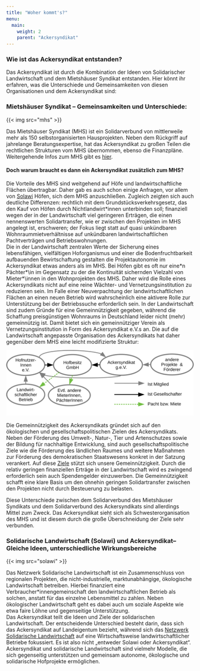 ```yaml
---
title: "Woher kommt's?"
menu:
  main:
    weight: 2
    parent: "Ackersyndikat"
---
```


### Wie ist das Ackersyndikat entstanden?

Das Ackersyndikat ist durch die Kombination der Ideen von Solidarischer Landwirtschaft und dem Mietshäuser Syndikat entstanden. Hier könnt ihr erfahren, was die Unterschiede und Gemeinsamkeiten von diesen Organisationen und dem Ackersyndikat sind:

### Mietshäuser Syndikat – Gemeinsamkeiten und Unterschiede:

{{< img src="mhs" >}}

Das Mietshäuser Syndikat (MHS) ist ein Solidarverbund von mittlerweile mehr als 150 selbstorganisierten Hausprojekten. Neben dem Rückgriff auf jahrelange Beratungsexpertise, hat das Ackersyndikat zu großen Teilen die rechtlichen Strukturen vom MHS übernommen, ebenso die Finanzpläne. Weitergehende Infos zum MHS gibt es [hier](https://syndikat.org).

#### Doch warum braucht es dann ein Ackersyndikat zusätzlich zum MHS?

Die Vorteile des MHS sind weitgehend auf Höfe und landwirtschaftliche Flächen übertragbar. Daher gab es auch schon einige Anfragen, vor allem von [Solawi](#solawi) Höfen, sich dem MHS anzuschließen. Zugleich zeigten sich auch deutliche Differenzen: rechtlich mit dem Grundstücksverkehrsgesetz, das den Kauf von Höfen durch Nichtlandwirt\*innen unterbinden soll; finanziell wegen der in der Landwirtschaft viel geringeren Erträgen, die einen nennenswerten Solidartransfer, wie er zwischen den Projekten im MHS angelegt ist, erschweren; der Fokus liegt statt auf quasi unkündbaren Wohnraummietverhältnisse auf unkündbaren landwirtschaftlichen Pachtverträgen und Betriebswohnungen.  
Die in der Landwirtschaft zentralen Werte der Sicherung eines lebensfähigen, vielfältigen Hoforganismus und einer die Bodenfruchtbarkeit aufbauenden Bewirtschaftung gestalten die Projektautonomie im Ackersyndikat etwas anders als im MHS. Bei Höfen gibt es oft nur eine\*n Pächter*\in im Gegensatz zu der die Kontinuität sichernden Vielzahl von Mieter*\innen in den Wohnprojekten des MHS. Daher wird die Rolle eines Ackersyndikats nicht auf eine reine Wächter- und Vernetzungsinstitution zu reduzieren sein. Im Falle einer Neuverpachtung der landwirtschaftlichen Flächen an einen neuen Betrieb wird wahrscheinlich eine aktivere Rolle zur Unterstützung bei der Betriebssuche erforderlich sein. In der Landwirtschaft sind zudem Gründe für eine Gemeinnützigkeit gegeben, während die Schaffung preisgünstigen Wohnraums in Deutschland leider nicht (mehr) gemeinnützig ist. Damit bietet sich ein gemeinnütziger Verein als Vernetzungsinstitution in Form des Ackersyndikat e.V.s an. Die auf die Landwirtschaft angepasste Organisation des Ackersyndikats hat daher gegenüber dem MHS eine leicht modifizierte Struktur:

<img src="strukturgrafik.svg" class="svg">

Die Gemeinnützigkeit des Ackersyndikats gründet sich auf den ökologischen und gesellschaftspolitischen Zielen des Ackersyndikats. Neben der Förderung des Umwelt-, Natur-, Tier und Artenschutzes sowie der Bildung für nachhaltige Entwicklung, sind auch gesellschaftspolitische Ziele wie die Förderung des ländlichen Raumes und weitere Maßnahmen zur Förderung des demokratischen Staatswesens konkret in der Satzung verankert. Auf diese [Ziele](/unterstuetzen/mitgliedschaft/Ackersyndikat_Satzung_1.0.pdf) stützt sich unsere Gemeinnützigkeit. Durch die relativ geringen finanziellen Erträge in der Landwirtschaft wird es zwingend erforderlich sein auch Spendengelder einzuwerben. Die Gemeinnützigkeit schafft eine klare Basis um den ohnehin geringen Solidartransfer zwischen den Projekten nicht durch Besteuerung zu belasten.

Diese Unterschiede zwischen dem Solidarverbund des Mietshäuser Syndikats und dem Solidarverbund des Ackersyndikats sind allerdings Mittel zum Zweck. Das Ackersyndikat sieht sich als Schwesterorganisation des MHS und ist diesem durch die große Überschneidung der Ziele sehr verbunden.

<h3 id="solawi">Solidarische Landwirtschaft (Solawi) und Ackersyndikat– Gleiche Ideen, unterschiedliche Wirkungsbereiche</h3>

{{< img src="solawi" >}}

Das Netzwerk Solidarische Landwirtschaft ist ein Zusammenschluss von regionalen Projekten, die nicht-industrielle, marktunabhängige, ökologische Landwirtschaft betreiben. Hierbei finanziert eine Verbraucher\*innengemeinschaft den landwirtschaftlichen Betrieb als solchen, anstatt für das einzelne Lebensmittel zu zahlen. Neben ökologischer Landwirtschaft geht es dabei auch um soziale Aspekte wie etwa faire Löhne und gegenseitige Unterstützung.  
Das Ackersyndikat teilt die Ideen und Ziele der solidarischen Landwirtschaft. Der entscheidende Unterschied besteht darin, dass sich das Ackersyndikat auf Landeigentum bezieht, während sich das [Netzwerk Solidarische Landwirtschaft](https://solidarische-landwirtschaft.org/startseite) auf eine Wirtschaftsweise landwirtschaftlicher Betriebe fokussiert. Es ist also nicht „entweder Solawi oder Ackersyndikat“. Ackersyndikat und solidarische Landwirtschaft sind vielmehr Modelle, die sich gegenseitig unterstützen und gemeinsam autonome, ökologische und solidarische Hofprojekte ermöglichen.
